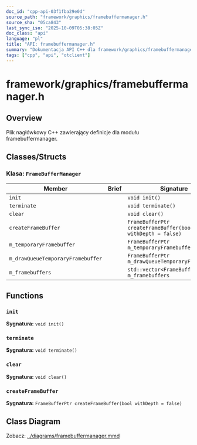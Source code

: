 ```yaml
---
doc_id: "cpp-api-03f1fba29e0d"
source_path: "framework/graphics/framebuffermanager.h"
source_sha: "05ca843"
last_sync_iso: "2025-10-09T05:38:05Z"
doc_class: "api"
language: "pl"
title: "API: framebuffermanager.h"
summary: "Dokumentacja API C++ dla framework/graphics/framebuffermanager.h"
tags: ["cpp", "api", "otclient"]
---
```


# framework/graphics/framebuffermanager.h

## Overview

Plik nagłówkowy C++ zawierający definicje dla modułu framebuffermanager.

## Classes/Structs

### Klasa: `FrameBufferManager`

| Member | Brief | Signature |
|--------|-------|-----------|
| `init` |  | `void init()` |
| `terminate` |  | `void terminate()` |
| `clear` |  | `void clear()` |
| `createFrameBuffer` |  | `FrameBufferPtr createFrameBuffer(bool withDepth = false)` |
| `m_temporaryFramebuffer` |  | `FrameBufferPtr m_temporaryFramebuffer` |
| `m_drawQueueTemporaryFramebuffer` |  | `FrameBufferPtr m_drawQueueTemporaryFramebuffer` |
| `m_framebuffers` |  | `std::vector<FrameBufferPtr> m_framebuffers` |

## Functions

### `init`

**Sygnatura:** `void init()`

### `terminate`

**Sygnatura:** `void terminate()`

### `clear`

**Sygnatura:** `void clear()`

### `createFrameBuffer`

**Sygnatura:** `FrameBufferPtr createFrameBuffer(bool withDepth = false)`

## Class Diagram

Zobacz: [../diagrams/framebuffermanager.mmd](../diagrams/framebuffermanager.mmd)
